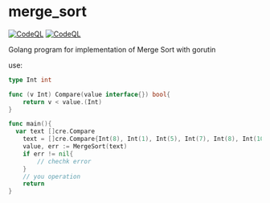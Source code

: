 # merge_sort
[![CodeQL](https://github.com/dark0ghost/merge_sort/actions/workflows/codeql-analysis.yml/badge.svg)](https://github.com/dark0ghost/merge_sort/actions/workflows/codeql-analysis.yml)
[![CodeQL](https://github.com/dark0ghost/merge_sort/actions/workflows/codeql-analysis.yml/badge.svg)](https://github.com/dark0ghost/merge_sort/actions/workflows/codeql-analysis.yml)

Golang program for implementation of Merge Sort with gorutin

use:
```go
type Int int

func (v Int) Compare(value interface{}) bool{
	return v < value.(Int)
}

func main(){
  var text []cre.Compare
	text = []cre.Compare{Int(8), Int(1), Int(5), Int(7), Int(8), Int(10)}
	value, err := MergeSort(text)
	if err != nil{
		// chechk error
	}
	// you operation
	return
}
```
